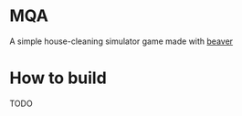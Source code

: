 # MQA

A simple house-cleaning simulator game made with [beaver](https://github.com/minh-nn-0/beaver)

# How to build
TODO

